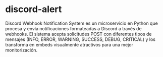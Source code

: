 # discord-alert
Discord Webhook Notification System es un microservicio en Python que procesa y envía notificaciones formateadas a Discord a través de webhooks. El sistema acepta solicitudes POST con diferentes tipos de mensajes (INFO, ERROR, WARNING, SUCCESS, DEBUG, CRITICAL) y los transforma en embeds visualmente atractivos para una mejor monitorización.
